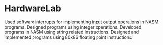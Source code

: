 # HardwareLab
Used software interrupts for implementing input output operations in NASM programs. Designed programs using integer operations. Developed programs in NASM using string related instructions. Designed and implemented programs using
80x86 floating point  instructions.
